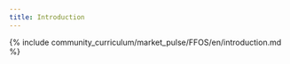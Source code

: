 ```yaml
---
title: Introduction
---
```


{% include community_curriculum/market_pulse/FFOS/en/introduction.md %}

